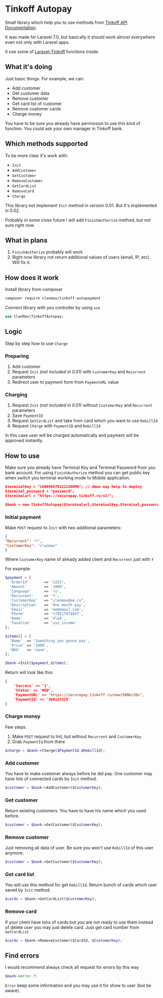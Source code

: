 # Tinkoff Autopay

Small library which help you to use methods from [Tinkoff API Documentation](https://oplata.tinkoff.ru/develop/api/autopayments/).

It was made for Laravel 7.0, but basically it should work almost everywhere even not only with Laravel apps.

It use some of [Laravel-Tinkoff](https://github.com/kenvel/laravel-tinkoff) functions inside.

## What it's doing

Just basic things. For example, we can:

- Add customer
- Get customer data
- Remove customer
- Get card list of customer
- Remove customer cards
- Charge money

You have to be sure you already have permission to use this kind of function. You could ask your own manager in Tinkoff bank.

## Which methods supported

To be more clear it's work with:

- `Init`
- `AddCustomer`
- `GetCustomer`
- `RemoveCustomer`
- `GetCardList`
- `RemoveCard`
- `Charge`

This library not implement `Init` method in version 0.01. But it's implemented in 0.02.

Probably in some close future I will add `FinishAuthorize` method, but not sure right now.

## What in plans

1. `FinishAuthorize` probably will work
2. Right now library not return additional values of users (email, IP, etc). Will fix it.

## How does it work

Install library from composer

```bash
composer require clanmax/tinkoff-autopayment
```

Connect library with you controller by using `use`

```php
use ClanMax\TinkoffAutopay;
```

## Logic

Step by step how to use `Charge`

### Preparing

1. Add customer
2. Request `Init` *(not included in 0.01)* with `CustomerKey` and `Recurrent` parameters
3. Redirect user to payment form from `PaymentURL` value

### Charging

1. Request `Init` *(not included in 0.01)* without `CustomerKey` and `Recurrent` parameters
2. Save `PaymentID`
3. Request `GetCardList` and take from card which you want to use `RebillId`
4. Request `Charge` with `PaymentID` and `RebillId`

In this case user will be charged automatically and payment will be approved instantly.

## How to use

Make sure you already have Terminal Key and Terminal Password from you bank account. For using `FinishAuthorize` method you can get public key when switch you terminal working mode to Mobile application.

```json
$terminalKey = "16009807012222DEMO"; // demo may help to deploy
$terminal_password = "password";
$terminalurl = "https://securepay.tinkoff.ru/v2/";

$bank = new TinkoffAutopay($terminalurl,$terminalKey,$terminal_password);
```

### Initial payment

Make `POST` request to `Init` with two additional parameters:

```json
{
"Recurrent": "Y",
"CustomerKey": "clanmax"
}
```

Where `CustomerKey` name of already added client and `Recurrent` just with `Y`

For example:

```php
$payment = [
  'OrderId'       => '2223',
  'Amount'        => '1000',
  'Language'      => 'ru',
  'Reccurent'     => 'Y',
  'CustomerKey'   => "clanmax@me.ru",
  'Description'   => 'One month pay',
  'Email'         => 'me@email.com',
  'Phone'         => '+79517474837',
  'Name'          => 'Vlad',
  'Taxation'      => 'usn_income'
];

$items[] = [
  'Name'  => 'Something you gonna pay',
  'Price' => '1000',    
  'NDS'   => 'none',
];

$bank->Init($payment,$items);
```

Return will look like this:

```json
{
	'Success' => '1',
	'Status' => 'NEW',
	'PaymentURL' => "https://securepay.tinkoff.ru/new/58NbcI0s",
	'PaymentId' => '360127329'
}
```

### Charge money

Few steps:

1. Make `POST` request to Init, but without `Recurrent` and `CustomerKey`
2. Grab `PaymentId` from there

```php
$charge = $bank->Charge($PaymentId,$RebillId);
```

### Add customer

You have to make customer always before he did pay. One customer may have lots of connected cards by `Init` method.

```php
$customer = $bank->AddCustomer($CustomerKey);
```

### Get customer

Return existing customers. You have to have his name which you used before.

```php
$customer = $bank->GetCustomer($CustomerKey);
```

### Remove customer

Just removing all data of user. Be sure you won't use `RebillId` of this user anymore.

```php
$customer = $bank->GetCustomer($CustomerKey);
```

### Get card list

You will use this method for get `RebillId`. Return bunch of cards which user saved by `Init` method.

```php
$cards = $bank->GetCardList($CustomerKey);
```

### Remove card

If your client have tons of cards but you are not ready to use them instead of delete user you may just delete card. Just get card number from `GetCardList`

```php
$cards = $bank->RemoveCustomer($CardId, $CustomerKey);
```

## Find errors

I would recommend always check all request for errors by this way

```php
$bank->error ?:  
```

`Error` keep some information and you may use it for show to user (but be aware).
